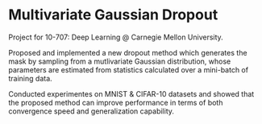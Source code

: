 # Multivariate Gaussian Dropout

Project for 10-707: Deep Learning @ Carnegie Mellon University.

Proposed and implemented a new dropout method which generates the mask by sampling from a mutlivariate Gaussian distribution, whose parameters are estimated from statistics calculated over a mini-batch of training data.

Conducted experimentes on MNIST & CIFAR-10 datasets and showed that the proposed method can improve performance in terms of both convergence speed and generalization capability.

